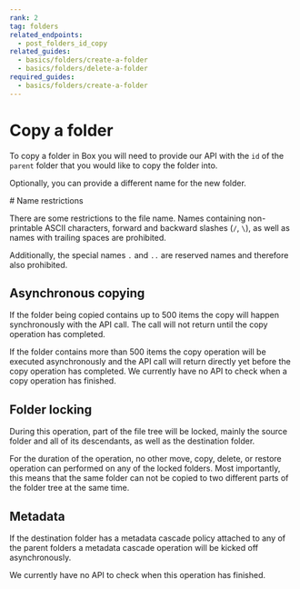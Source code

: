 ```yaml
---
rank: 2
tag: folders
related_endpoints:
  - post_folders_id_copy
related_guides:
  - basics/folders/create-a-folder
  - basics/folders/delete-a-folder
required_guides:
  - basics/folders/create-a-folder
---
```


# Copy a folder

To copy a folder in Box you will need to provide our API with the `id` of the
`parent` folder that you would like to copy the folder into.

<Samples id='post_folders_id_copy' />

Optionally, you can provide a different name for the new folder.

<Samples id='post_folders_id_copy' variant='with_name' />

<Message>
  # Name restrictions
  
  There are some restrictions to the file name. Names containing non-printable
  ASCII characters, forward and backward slashes (`/`, `\`), as well as names
  with trailing spaces are prohibited.

  Additionally, the special names `.` and `..` are reserved names and therefore
  also prohibited.
</Message>

## Asynchronous copying

If the folder being copied contains up to 500 items the copy will happen
synchronously with the API call. The call will not return until the copy
operation has completed.

If the folder contains more than 500 items the copy operation will be executed
asynchronously and the API call will return directly yet before the copy
operation has completed. We currently have no API to check when a copy operation
has finished.

## Folder locking

During this operation, part of the file tree will be locked, mainly the source
folder and all of its descendants, as well as the destination folder.

For the duration of the operation, no other move, copy, delete, or restore
operation can performed on any of the locked folders. Most importantly, this
means that the same folder can not be copied to two different parts of the
folder tree at the same time.

## Metadata

If the destination folder has a metadata cascade policy attached to any of the
parent folders a metadata cascade operation will be kicked off asynchronously.

We currently have no API to check when this operation has finished.
